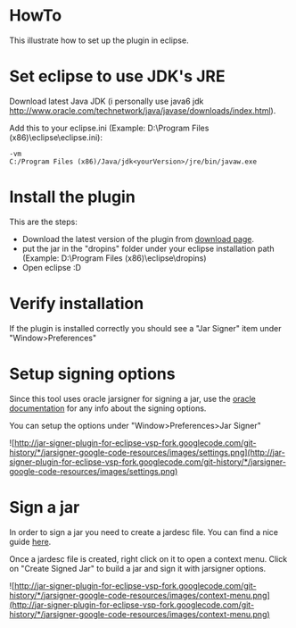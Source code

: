 # HowTo #

This illustrate how to set up the plugin in eclipse.

# Set eclipse to use JDK's JRE #
Download latest Java JDK (i personally use java6 jdk http://www.oracle.com/technetwork/java/javase/downloads/index.html).

Add this to your eclipse.ini (Example: D:\Program Files (x86)\eclipse\eclipse.ini):
```
-vm
C:/Program Files (x86)/Java/jdk<yourVersion>/jre/bin/javaw.exe
```


# Install the plugin #

This are the steps:
  * Download the latest version of the plugin from [download page](http://code.google.com/p/jar-signer-plugin-for-eclipse-vsp-fork/downloads/list).
  * put the jar in the "dropins" folder under your eclipse installation path (Example: D:\Program Files (x86)\eclipse\dropins)
  * Open eclipse :D

# Verify installation #

If the plugin is installed correctly you should see a "Jar Signer" item under "Window>Preferences"


# Setup signing options #

Since this tool uses oracle jarsigner for signing a jar, use the [oracle documentation](http://docs.oracle.com/javase/6/docs/technotes/tools/windows/jarsigner.html) for any info about the signing options.

You can setup the options under "Window>Preferences>Jar Signer"

![http://jar-signer-plugin-for-eclipse-vsp-fork.googlecode.com/git-history/*/jarsigner-google-code-resources/images/settings.png](http://jar-signer-plugin-for-eclipse-vsp-fork.googlecode.com/git-history/*/jarsigner-google-code-resources/images/settings.png)

# Sign a jar #
In order to sign a jar you need to create a jardesc file. You can find a nice guide [here](http://www.eclipse-tips.com/tips/20-exporting-jar-the-easy-way).

Once a jardesc file is created, right click on it to open a context menu. Click on "Create Signed Jar" to build a jar and sign it with jarsigner options.

![http://jar-signer-plugin-for-eclipse-vsp-fork.googlecode.com/git-history/*/jarsigner-google-code-resources/images/context-menu.png](http://jar-signer-plugin-for-eclipse-vsp-fork.googlecode.com/git-history/*/jarsigner-google-code-resources/images/context-menu.png)
